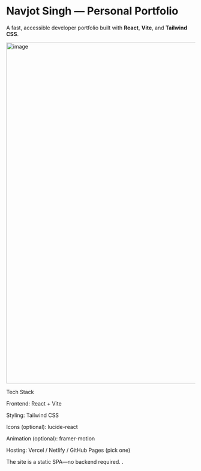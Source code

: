 # Navjot Singh — Personal Portfolio

A fast, accessible developer portfolio built with **React**, **Vite**, and **Tailwind CSS**.  


<img width="1249" height="908" alt="image" src="https://github.com/user-attachments/assets/b12b454c-fa73-4d65-b843-fdeed0724a98" />


Tech Stack

Frontend: React + Vite

Styling: Tailwind CSS

Icons (optional): lucide-react

Animation (optional): framer-motion

Hosting: Vercel / Netlify / GitHub Pages (pick one)

The site is a static SPA—no backend required.
.



